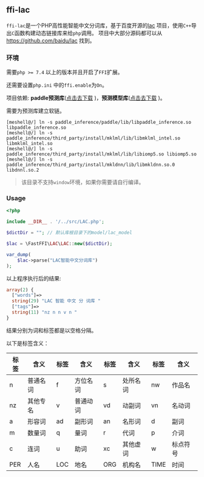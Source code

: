 ## ffi-lac

`ffi-lac`是一个PHP高性能智能中文分词库，基于百度开源的[lac](https://github.com/baidu/lac) 项目，使用`C++`导出`C`函数构建动态链接库来给`php`调用。
项目中大部分源码都可以从 https://github.com/baidu/lac 找到。

### 环境

需要`php >= 7.4` 以上的版本并且开启了`FFI`扩展。

还需要设置`php.ini` 中的`ffi.enable`为`On`。

项目依赖: __paddle预测库__([点击去下载](https://www.paddlepaddle.org.cn/documentation/docs/zh/develop/guides/05_inference_deployment/inference/build_and_install_lib_cn.html) )，__预测模型库__([点击去下载](https://github.com/baidu/lac/releases/tag/v2.1.0) )。

需要为预测库建立软链。

```shell 
[meshell@/] ln -s paddle_inference/paddle/lib/libpaddle_inference.so libpaddle_inference.so
[meshell@/] ln -s paddle_inference/third_party/install/mklml/lib/libmklml_intel.so libmklml_intel.so
[meshell@/] ln -s paddle_inference/third_party/install/mklml/lib/libiomp5.so libiomp5.so
[meshell@/] ln -s paddle_inference/third_party/install/mkldnn/lib/libmkldnn.so.0 libdnnl.so.2
```


> 该目录不支持`window`环境，如果你需要请自行编译。

### Usage 

```php
<?php

include __DIR__ . '/../src/LAC.php';

$dictDir = ""; // 默认库根目录下的model/lac_model

$lac = \FastFFI\LAC\LAC::new($dictDir);

var_dump(
    $lac->parse("LAC智能中文分词库")
);

```

以上程序执行后的结果: 

```php 
array(2) {
  ["words"]=>
  string(29) "LAC 智能 中文 分 词库 "
  ["tags"]=>
  string(11) "nz n n v n "
}

```

结果分别为词和标签都是以空格分隔。

以下是标签含义：

| 标签 | 含义     | 标签 | 含义     | 标签 | 含义     | 标签 | 含义     |
| ---- | -------- | ---- | -------- | ---- | -------- | ---- | -------- |
| n    | 普通名词 | f    | 方位名词 | s    | 处所名词  | nw   | 作品名   |
| nz   | 其他专名 | v    | 普通动词 | vd   | 动副词   | vn   | 名动词   |
| a    | 形容词   | ad   | 副形词   | an   | 名形词   | d    | 副词     |
| m    | 数量词   | q    | 量词     | r    | 代词     | p    | 介词     |
| c    | 连词     | u    | 助词     | xc   | 其他虚词 | w    | 标点符号 |
| PER  | 人名     | LOC  | 地名     | ORG  | 机构名   | TIME | 时间     |

